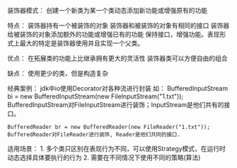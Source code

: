 装饰器模式：
    创建一个新类为某一个类动态添加新功能或增强原有的功能

特点：
    装饰器持有一个被装饰的对象
    装饰器和被装饰的对象有相同的接口
    装饰器给被装饰的对象添加额外的功能或增强已有的功能
    保持接口，增强功能。表现形式上最大的特定是装饰器使用并且实现一个父类。

优点：
    在拓展类的功能上比继承拥有更大的灵活性
    装饰器类可以方便自由的组合

缺点：
    使用更少的类，但是构造复杂

经典案例：
    jdk中io使用Decorator对各种流进行封装
    如：
    BufferedInputStream bi = new BufferedInputStream(new FileInputStream("1.txt"));
    BufferedInputStream对FileInputStream进行装饰；InputStream是他们共有的接口。

    BufferedReader br = new BufferedReader(new FileReader("1.txt"));
    BufferedReader对FileReader进行装饰, Reader是他们共同的接口.

适用场景：
    1. 多个类只区别在表现行为不同，可以使用Strategy模式，在运行时动态选择具体要执行的行为
    2. 需要在不同情况下使用不同的策略(算法)